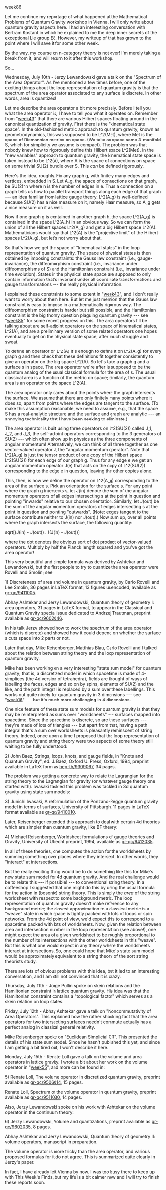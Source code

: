 week86

Let me continue my reportage of what happened at the Mathematical
Problems of Quantum Gravity workshop in Vienna. I will only write about
quantum gravity aspects here. I had an interesting conversation with
Bertram Kostant in which he explained to me the deep inner secrets of
the exceptional Lie group E8. However, my writeup of that has grown to
the point where I will save it for some other week.

By the way, my course on n-category theory is not over! I\'m merely
taking a break from it, and will return to it after this workshop.

So\...

Wednesday, July 10th - Jerzy Lewandowski gave a talk on the \"Spectrum
of the Area Operator\". As I\'ve mentioned a few times before, one of
the exciting things about the loop representation of quantum gravity is
that the spectrum of the area operator associated to any surface is
discrete. In other words, area is quantized!

Let me describe the area operator a bit more precisely. Before I tell
you what the area operator is, I have to tell you what it operates on.
Remember from \"[week43](week43.html)\" that there are various Hilbert
spaces floating around in the canonical quantization of gravity. First
there is the \"kinematical state space\". In the old-fashioned metric
approach to quantum gravity, known as geometrodynamics, this was
supposed to be L\^2(Met), where Met is the space of Riemannian metrics
on space. (We take as space some 3-manifold S, which for simplicity we
assume is compact). The problem was that nobody knew how to rigorously
define this Hilbert space L\^2(Met). In the \"new variables\" approach
to quantum gravity, the kinematical state space is taken instead to be
L\^2(A), where A is the space of connections on space on some trivial
SU(2) bundle over S. This *can* be defined rigorously.

Here\'s the idea, roughly. Fix any graph g, with finitely many edges and
vertices, embedded in S. Let A_g, the space of connections on that
graph, be SU(2)\^n where n is the number of edges in e. Thus a
connection on a graph tells us how to parallel transport things along
each edge of that graph \-\-- an idea familiar from lattice gauge
theory. L\^2(A_g) is well-defined because SU(2) has a nice measure on
it, namely Haar measure, so A_g gets a nice measure on it as well.

Now if one graph g is contained in another graph h, the space L\^2(A_g)
is contained in the space L\^2(A_h) in an obvious way. So we can form
the union of all the Hilbert spaces L\^2(A_g) and get a big Hilbert
space L\^2(A). Mathematicians would say that L\^2(A) is the \"projective
limit\" of the Hilbert spaces L\^2(A_g), but let\'s not worry about
that.

So that\'s how we get the space of \"kinematical states\" in the loop
representation of quantum gravity. The space of physical states is then
obtained by imposing constraints: the Gauss law constraint (i.e.,
gauge-invariance), the diffeomorphism constraint (i.e., invariance under
diffeomorphisms of S) and the Hamiltonian constraint (i.e., invariance
under time evolution). States in the physical state space are supposed
to only contain information that\'s invariant under all coordinate
transformations and gauge transformations \-\-- the really physical
information.

I explained these constraints to some extent in
\"[week43](week43.html)\", and I don\'t really want to worry about them
here. But let me just mention that the Gauss law constraint is easy to
impose in a mathematically rigorous way. The diffeomorphism constraint
is harder but still possible, and the Hamiltonian constraint is the big
thorny question plaguing quantum gravity \-\-- see
\"[week85](week85.html)\" for some recent progress on this. The area
operators I\'ll be talking about are self-adjoint operators on the space
of kinematical states, L\^2(A), and are a preliminary version of some
related operators one hopes eventually to get on the physical state
space, after much struggle and sweat.

To define an operator on L\^2(A) it\'s enough to define it on L\^2(A_g)
for every graph g and then check that these definitions fit together
consistently to give an operator on the big space L\^2(A). So let\'s
take a graph g and a surface s in space. The area operator we\'re after
is supposed to be the quantum analog of the usual classical formula for
the area of s. The usual classical area is a function of the metric on
space; similarly, the quantum area is an operator on the space L\^2(A).

The area operator only cares about the points where the graph intersects
the surface. We assume that there are only finitely many points where it
does so, apart from points where the edges are tangent to the surface.
(To make this assumption reasonable, we need to assume, e.g., that the
space S has a real-analytic structure and the surface and graph are
analytic \-\-- an annoying technicality that I have been seeking to
eliminate.)

The area operator is built using three operators on L\^2(SU(2)) called
J_1, J_2, and J_3, the self-adjoint operators corresponding to the 3
generators of SU(2) \-\-- which often show up in physics as the three
components of angular momentum! Alternatively, we can think of all three
together as one vector-valued operator J, the \"angular momentum
operator\". Note that L\^2(A_g) is just the tensor product of one copy
of the Hilbert space L\^2(SU(2)) for each edge of our graph g. Thus for
any edge e we get an angular momentum operator J(e) that acts on the
copy of L\^2(SU(2)) corresponding to the edge e in question, leaving the
other copies alone.

This, then, is how we define the operator on L\^2(A_g) corresponding to
the area of the surface s. Pick an orientation for the surface s. For
any point where the graph g intersects s, let J(in) denote the sum of
the angular momentum operators of all edges intersecting s at the point
in question and pointing \"inwards\" relative to our chosen orientation.
Similarly, let J(out) be the sum of the angular momentum operators of
edges intersecting s at the point in question and pointing \"outwards\".
(Note: edges tangent to the surface contribute neither to J(in) nor
J(out).) Now sum up, over all points where the graph intersects the
surface, the following quantity:

sqrt\[(J(in) - J(out)) . ((J(in) - J(out))\]

where the dot denotes the obvious sort of dot product of vector-valued
operators. Multiply by half the Planck length squared and you\'ve got
the area operator!

This very beautiful and simple formula was derived by Ashtekar and
Lewandowski, but the first people to try to quantize the area operator
were Rovelli and Smolin; see

1\) Discreteness of area and volume in quantum gravity, by Carlo Rovelli
and Lee Smolin, 36 pages in LaTeX format, 13 figures uuencoded,
available as [gr-qc/9411005](http://xxx.lanl.gov/abs/gr-qc/9411005).

Abhay Ashtekar and Jerzy Lewandowski, Quantum theory of geometry I: area
operators, 31 pages in LaTeX format, to appear in the Classical and
Quantum Gravity special issue dedicated to Andrzej Trautman, preprint
available as [gr-qc/9602046](http://xxx.lanl.gov/abs/gr-qc/9602046).

In his talk Jerzy showed how to work the spectrum of the area operator
(which is discrete) and showed how it could depend on whether the
surface s cuts space into 2 parts or not.

Later that day, Mike Reisenberger, Matthias Blau, Carlo Rovelli and I
talked about the relation between string theory and the loop
representation of quantum gravity.

Mike has been working on a very interesting \"state sum model\" for
quantum gravity; that is, a discretized model in which spacetime is made
of 4-simplices (the 4d version of tetrahedra), fields are thought of
ways of labelling the faces, edges and so on by spins, elements of SU(2)
and the like, and the path integral is replaced by a sum over these
labellings. This works out quite nicely for quantum gravity in 3
dimensions \-\-- see \"[week16](week16.html)\" \-\-- but it\'s much more
challenging in 4 dimensions.

One nice feature of these state sum models for quantum gravity is that
they may be reinterpreted as sums over \"worldsheets\" \-\-- surfaces
mapped into spacetime. Since the spacetime is discrete, so are these
surfaces \-\-- they\'re made of lots of triangles \-\-- but apart from
that, having a path integral that\'s a sum over worldsheets is
pleasantly reminscent of string theory. Indeed, once upon a time I
proposed that the loop representation of quantum gravity and string
theory were two aspects of some theory still waiting to be fully
understood:

2\) John Baez, Strings, loops, knots, and gauge fields, in \"Knots and
Quantum Gravity\", ed. J. Baez, Oxford U. Press, Oxford, 1994, preprint
available in LaTeX form as
[hep-th/9309067](http://xxx.lanl.gov/abs/hep-th/9309067), 34 pages.

The problem was getting a concrete way to relate the Lagrangian for the
string theory to the Lagrangian for gravity (or whatever gauge theory
one started with). Iwasaki tackled this problem was tackled in 3d
quantum gravity using state sum models:

3\) Junichi Iwasaki, A reformulation of the Ponzano-Regge quantum
gravity model in terms of surfaces, University of Pittsburgh, 11 pages
in LaTeX format available as
[gr-qc/9410010](http://xxx.lanl.gov/abs/gr-qc/9410010).

Later, Reisenberger extended this approach to deal with certain 4d
theories which are simpler than quantum gravity, like BF theory:

4\) Michael Reisenberger, Worldsheet formulations of gauge theories and
Gravity, University of Utrecht preprint, 1994, available as
[gr-qc/9412035](http://xxx.lanl.gov/abs/gr-qc/9412035).

In all of these theories, one computes the action for the worldsheets by
summing something over places where they intersect. In other words, they
\"interact\" at intersections.

But the really exciting thing would be to do something like this for
Mike\'s new state sum model for 4d quantum gravity. And the real
challenge would be to relate this \-\-- if possible! \-\-- to
conventional string theory. In a coffeeshop I suggested that one might
do this by using the usual formula for the action in (bosonic) string
theory. This is simply the *area* of the string worldsheet with respect
to some background metric. The loop representation of quantum gravity
doesn\'t make reference to any background metric; the closest
approximation to a classical metric is a \"weave\" state in which space
is tightly packed with lots of loops or spin networks. From the 4d point
of view, we\'d expect this to correspond to a spacetime packed with lots
of worldsheets. Now, given the relation between area and intersection
number in the loop representation (see above!), one might expect the
area of a given worldsheet to be roughly proportional to the number of
its intersections with the other worldsheets in this \"weave\". But this
is what one would expect in any theory where the worldsheets interact at
intersections. So, one could hope that Mike\'s state sum model would be
approximately equivalent to a string theory of the sort string theorists
study.

There are lots of obvious problems with this idea, but it led to an
interesting conversation, and I am still not convinced that it is crazy.

Thursday, July 11th - Jorge Pullin spoke on skein relations and the
Hamiltonian constraint in lattice quantum gravity. His idea was that the
Hamiltonian constraint contains a \"topological factor\" which serves as
a skein relation on loop states.

Friday, July 12th - Abhay Ashtekar gave a talk on \"Noncommutativity of
Area Operators\". This explained how the rather shocking fact that the
area operators for two intersecting surfaces needn\'t commute actually
has a perfect analog in classical general relativity.

Mike Reisenberger spoke on \"Euclidean Simplicial GR\". This presented
the details of his state sum model. Since he hasn\'t published this yet,
and since I am getting a bit tired out, I won\'t describe it here.

Monday, July 15th - Renate Loll gave a talk on the volume and area
operators in lattice gravity. I wrote a bit about her work on the volume
operator in \"[week55](week55.html)\", and more can be found in:

5\) Renate Loll, The volume operator in discretized quantum gravity,
preprint available as
[gr-qc/9506014](http://xxx.lanl.gov/abs/gr-qc/9506014), 15 pages.

Renate Loll, Spectrum of the volume operator in quantum gravity,
preprint available as
[gr-qc/9511030](http://xxx.lanl.gov/abs/gr-qc/9511030), 14 pages.

Also, Jerzy Lewandowski spoke on his work with Ashtekar on the volume
operator in the continuum theory:

6\) Jerzy Lewandowski, Volume and quantizations, preprint available as
[gr-qc/9602035](http://xxx.lanl.gov/abs/gr-qc/9602035), 8 pages.

Abhay Ashtekar and Jerzy Lewandowski, Quantum theory of geometry II:
volume operators, manuscript in preparation.

The volume operator is more tricky than the area operator, and various
proposed formulas for it do not agree. This is summarized quite clearly
in Jerzy\'s paper.

In fact, I have already left Vienna by now. I was too busy there to keep
up with This Week\'s Finds, but my life is a bit calmer now and I will
try to finish these reports soon.
